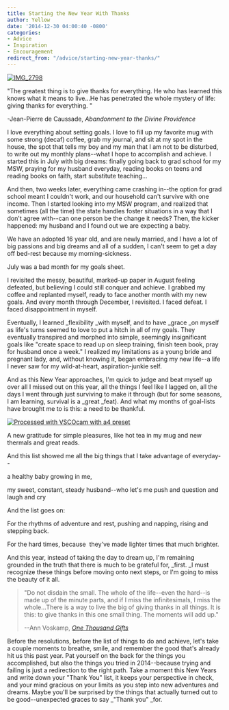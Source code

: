 ```yaml
---
title: Starting the New Year With Thanks
author: Yellow
date: '2014-12-30 04:00:40 -0800'
categories:
- Advice
- Inspiration
- Encouragement
redirect_from: "/advice/starting-new-year-thanks/"
---
```


[![IMG_2798](https://yellow-blog-images.imgix.net/2014/12/IMG_2798.jpg)](https://yellow-blog-images.imgix.net/2014/12/IMG_2798.jpg)

"The greatest thing is to give thanks for everything. He who has learned this knows what it means to live...He has penetrated the whole mystery of life: giving thanks for everything. "

-Jean-Pierre de Caussade, _Abandonment to the Divine Providence_

I love everything about setting goals. I love to fill up my favorite mug with some strong (decaf) coffee, grab my journal, and sit at my spot in the house, the spot that tells my boy and my man that I am not to be disturbed, to write out my monthly plans--what I hope to accomplish and achieve. I started this in July with big dreams: finally going back to grad school for my MSW, praying for my husband everyday, reading books on teens and reading books on faith, start substitute teaching...

And then, two weeks later, everything came crashing in--the option for grad school meant I couldn't work, and our household can't survive with one income. Then I started looking into my MSW program, and realized that sometimes (all the time) the state handles foster situations in a way that I don't agree with--can one person be the change it needs? Then, the kicker happened: my husband and I found out we are expecting a baby.

We have an adopted 16 year old, and are newly married, and I have a lot of big passions and big dreams and all of a sudden, I can't seem to get a day off bed-rest because my morning-sickness.

July was a bad month for my goals sheet.

I revisited the messy, beautiful, marked-up paper in August feeling defeated, but believing I could still conquer and achieve. I grabbed my coffee and replanted myself, ready to face another month with my new goals. And every month through December, I revisited. I faced defeat. I faced disappointment in myself.

Eventually, I learned _flexibility _with myself, and to have _grace _on myself as life's turns seemed to love to put a hitch in all of my goals. They eventually transpired and morphed into simple, seemingly insignificant goals like "create space to read up on sleep training, finish teen book, pray for husband once a week." I realized my limitations as a young bride and pregnant lady, and, without knowing it, began embracing my new life--a life I never saw for my wild-at-heart, aspiration-junkie self.

And as this New Year approaches, I'm quick to judge and beat myself up over all I missed out on this year, all the things I feel like I lagged on, all the days I went through just surviving to make it through (but for some seasons, I am learning, survival is a _great _feat). And what my months of goal-lists have brought me to is this: a need to be thankful.

[![Processed with VSCOcam with a4 preset](https://yellow-blog-images.imgix.net/2014/12/vscocam-photo-1-copy.jpg)](https://yellow-blog-images.imgix.net/2014/12/vscocam-photo-1-copy.jpg)

A new gratitude for simple pleasures, like hot tea in my mug and new thermals and great reads.

And this list showed me all the big things that I take advantage of everyday--

a healthy baby growing in me,

my sweet, constant, steady husband--who let's me push and question and laugh and cry

And the list goes on:

For the rhythms of adventure and rest, pushing and napping, rising and stepping back.

For the hard times, because  they've made lighter times that much brighter.

And this year, instead of taking the day to dream up, I'm remaining grounded in the truth that there is much to be grateful for, _first. _I must recognize these things before moving onto next steps, or I'm going to miss the beauty of it all.

> "Do not disdain the small. The whole of the life--even the hard--is made up of the minute parts, and if I miss the infinitesimals, I miss the whole...There is a way to live the big of giving thanks in all things. It is this: to give thanks in this one small thing. The moments will add up."
>
> --Ann Voskamp, [_One Thousand Gifts_](http://www.amazon.com/One-Thousand-Gifts-Fully-Right/dp/0310321913/ref=sr_1_1?ie=UTF8&qid=1419892478&sr=8-1&keywords=one+thousand+gifts)

Before the resolutions, before the list of things to do and achieve, let's take a couple moments to breathe, smile, and remember the good that's already hit us this past year. Pat yourself on the back for the things you accomplished, but also the things you tried in 2014--because trying and failing is just a redirection to the right path. Take a moment this New Years and write down your "Thank You" list, it keeps your perspective in check, and your mind gracious on your limits as you step into new adventures and dreams. Maybe you'll be surprised by the things that actually turned out to be good--unexpected graces to say _"Thank you" _for.
